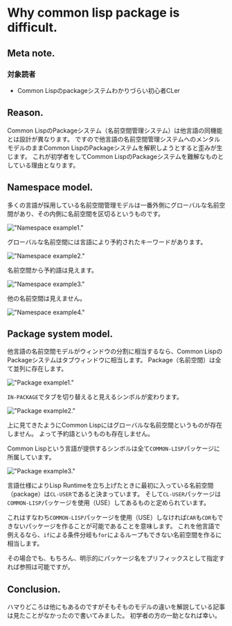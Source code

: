 # Why common lisp package is difficult.
## Meta note.
### 対象読者
* Common Lispのpackageシステムわかりづらい初心者CLer

## Reason.
Common LispのPackageシステム（名前空間管理システム）は他言語の同機能とは設計が異なります。
ですので他言語の名前空間管理システムへのメンタルモデルのままCommon LispのPackageシステムを解釈しようとすると歪みが生じます。
これが初学者をしてCommon LispのPackageシステムを難解なものとしている理由となります。

## Namespace model.
多くの言語が採用している名前空間管理モデルは一番外側にグローバルな名前空間があり、その内側に名前空間を区切るというものです。

!["Namespace example1."](../img/packages/namespace1.svg)

グローバルな名前空間には言語により予約されたキーワードがあります。

!["Namespace example2."](../img/packages/namespace2.svg)

名前空間から予約語は見えます。

!["Namespace example3."](../img/packages/namespace3.svg)

他の名前空間は見えません。

!["Namespace example4."](../img/packages/namespace4.svg)

## Package system model.
他言語の名前空間モデルがウィンドウの分割に相当するなら、Common LispのPackageシステムはタブウィンドウに相当します。
Package（名前空間）は全て並列に存在します。

!["Package example1."](../img/packages/package1.svg)

`IN-PACKAGE`でタブを切り替えると見えるシンボルが変わります。

!["Package example2."](../img/packages/package2.svg)

上に見てきたようにCommon Lispにはグローバルな名前空間というものが存在しません。
よって予約語というものも存在しません。

Common Lispという言語が提供するシンボルは全て`COMMON-LISP`パッケージに所属しています。

!["Package example3."](../img/packages/package3.svg)

言語仕様によりLisp Runtimeを立ち上げたときに最初に入っている名前空間（package）は`CL-USER`であると決まっています。
そして`CL-USER`パッケージは`COMMON-LISP`パッケージを使用（USE）してあるものと定められています。

これはすなわち`COMMON-LISP`パッケージを使用（USE）しなければ`CAR`も`CDR`もできないパッケージを作ることが可能であることを意味します。
これを他言語で例えるなら、`if`による条件分岐も`for`によるループもできない名前空間を作るに相当します。

その場合でも、もちろん、明示的にパッケージ名をプリフィックスとして指定すれば参照は可能ですが。

## Conclusion.
ハマりどころは他にもあるのですがそもそものモデルの違いを解説している記事は見たことがなかったので書いてみました。
初学者の方の一助となれば幸い。
